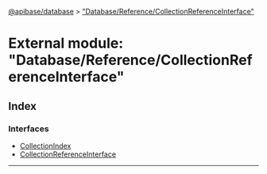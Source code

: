 [@apibase/database](../README.md) > ["Database/Reference/CollectionReferenceInterface"](../modules/_database_reference_collectionreferenceinterface_.md)

# External module: "Database/Reference/CollectionReferenceInterface"

## Index

### Interfaces

* [CollectionIndex](../interfaces/_database_reference_collectionreferenceinterface_.collectionindex.md)
* [CollectionReferenceInterface](../interfaces/_database_reference_collectionreferenceinterface_.collectionreferenceinterface.md)

---

